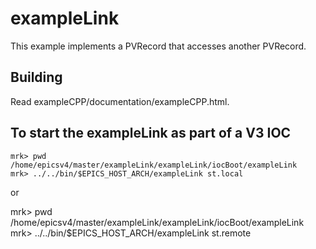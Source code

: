 # exampleLink

This example implements a PVRecord that accesses another PVRecord.

## Building

Read exampleCPP/documentation/exampleCPP.html.


## To start the exampleLink as part of a V3 IOC

    mrk> pwd
    /home/epicsv4/master/exampleLink/exampleLink/iocBoot/exampleLink
    mrk> ../../bin/$EPICS_HOST_ARCH/exampleLink st.local

or
 
mrk> pwd
    /home/epicsv4/master/exampleLink/exampleLink/iocBoot/exampleLink
    mrk> ../../bin/$EPICS_HOST_ARCH/exampleLink st.remote


